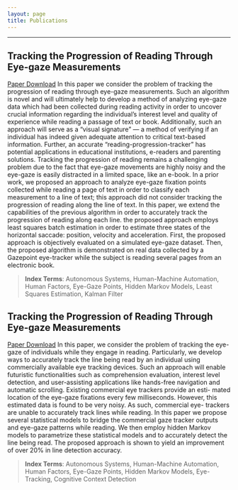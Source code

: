 ```yaml
---
layout: page
title: Publications
---
```

---
## Tracking the Progression of Reading Through Eye-gaze Measurements
<a href = "https://github.com/stevebottos/stevebottos.github.io/blob/master/_downloads/RLS_arxiv_submission.pdf" target = "_blank">Paper Download</a> 
In this paper we consider the problem of tracking the progression of reading through eye-gaze measurements. Such an algorithm is
novel and will ultimately help to develop a method of analyzing eye-gaze data which had been collected during reading activity in order to uncover crucial information regarding the individual’s interest level and quality of experience while reading a passage of text or book. Additionally, such an approach will serve as a “visual signature” — a method of verifying if an individual has indeed given adequate attention to critical text-based information. Further, an accurate “reading-progression-tracker” has potential applications in educational institutions, e-readers and parenting solutions. Tracking the progression of reading remains a challenging problem due to the fact that eye-gaze movements are highly noisy and the eye-gaze is easily distracted in a limited space, like an e-book. In a prior work, we proposed an approach to analyze eye-gaze fixation points collected while reading a page of text in order to classify each measurement to a line of text; this approach did not consider tracking the progression of reading along the line of text. In this paper, we extend the capabilities of the previous algorithm in order to accurately track the progression of reading along each line. the proposed approach employs least squares batch estimation in order to estimate three states of the horizontal saccade: position, velocity and acceleration. First, the proposed approach is objectively evaluated on a simulated eye-gaze dataset. Then, the proposed algorithm is demonstrated on real data collected by a Gazepoint eye-tracker while the subject is reading several pages from an electronic book.
> **Index Terms**: Autonomous Systems, Human-Machine Automation, Human Factors, Eye-Gaze Points, Hidden Markov Models, Least Squares Estimation, Kalman Filter

## Tracking the Progression of Reading Through Eye-gaze Measurements
<a href = "https://github.com/stevebottos/stevebottos.github.io/blob/master/_downloads/HMM_arxiv_submission.pdf" target = "_blank">Paper Download</a> 
In this paper, we consider the problem of tracking the eye-gaze of individuals while they engage in reading. Particularly, we develop ways to accurately track the line being read by an individual using commercially available eye tracking devices. Such an approach will enable futuristic functionalities such as comprehension evaluation, interest level detection, and user-assisting applications like hands-free navigation and automatic scrolling. Existing commercial eye trackers provide an esti- mated location of the eye-gaze fixations every few milliseconds. However, this estimated data is found to be very noisy. As such, commercial eye- trackers are unable to accurately track lines while reading. In this paper we propose several statistical models to bridge the commercial gaze tracker outputs and eye-gaze patterns while reading. We then employ hidden Markov models to parametrize these statistical models and to accurately detect the line being read. The proposed approach is shown to yield an improvement of over 20% in line detection accuracy.
> **Index Terms**: Autonomous Systems, Human-Machine Automation, Human Factors, Eye-Gaze Points, Hidden Markov Models, Eye-Tracking, Cognitive Context Detection
